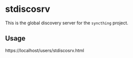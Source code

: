 stdiscosrv
==========

This is the global discovery server for the `syncthing` project.

Usage
-----

https://localhost/users/stdiscosrv.html

